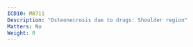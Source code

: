 ```yaml
---
ICD10: M8711
Description: "Osteonecrosis due to drugs: Shoulder region"
Matters: No
Weight: 0
---
```


